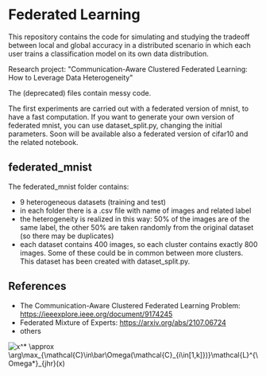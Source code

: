 # Federated Learning

This repository contains the code for simulating and studying the tradeoff between local and global accuracy in a distributed scenario
in which each user trains a classification model on its own data distribution.

Research project: "Communication-Aware Clustered Federated Learning: How to Leverage Data Heterogeneity"

The (deprecated) files contain messy code. 

The first experiments are carried out with a federated version of mnist, to have a fast computation. If you want to generate your own version of federated mnist, you can use dataset_split.py, changing the initial parameters. Soon will be available also a federated version of cifar10 and the related notebook.

## federated_mnist 
The federated_mnist folder contains:
- 9 heterogeneous datasets (training and test)
- in each folder there is a .csv file with name of images and related label
- the heterogeneity is realized in this way: 50% of the images are of the same label, the other 50% are taken randomly from the original dataset (so there may be duplicates)
- each dataset contains 400 images, so each cluster contains exactly 800 images. Some of these could be in common between more clusters.
This dataset has been created with dataset_split.py.

## References
- The Communication-Aware Clustered Federated Learning Problem: https://ieeexplore.ieee.org/document/9174245
- Federated Mixture of Experts: https://arxiv.org/abs/2107.06724
- others

<img src="https://latex.codecogs.com/gif.latex?\bg_black&space;x^*&space;\approx&space;\arg\max_{\mathcal{C}\in\bar\Omega(\mathcal{C}_{i\in[1,k]})}\mathcal{L}^{\Omega*}_{jhr}(x)" title="x^* \approx \arg\max_{\mathcal{C}\in\bar\Omega(\mathcal{C}_{i\in[1,k]})}\mathcal{L}^{\Omega*}_{jhr}(x)" />
